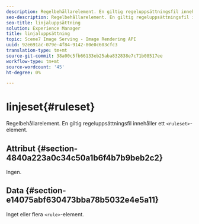 ```yaml
---
description: Regelbehållarelement. En giltig regeluppsättningsfil innehåller ett <ruleset>-element.
seo-description: Regelbehållarelement. En giltig regeluppsättningsfil innehåller ett <ruleset>-element.
seo-title: linjaluppsättning
solution: Experience Manager
title: linjaluppsättning
topic: Scene7 Image Serving - Image Rendering API
uuid: 92e691ac-079e-4f84-9142-80e0c603cfc3
translation-type: tm+mt
source-git-commit: 38a00c5fb66133eb25aba832838e7c71b08517ee
workflow-type: tm+mt
source-wordcount: '45'
ht-degree: 0%

---
```



# linjeset{#ruleset}

Regelbehållarelement. En giltig regeluppsättningsfil innehåller ett `<ruleset>`-element.

## Attribut {#section-4840a223a0c34c50a1b6f4b7b9beb2c2}

Ingen.

## Data {#section-e14075abf630473bba78b5032e4e5a11}

Inget eller flera `<rule>`-element.
